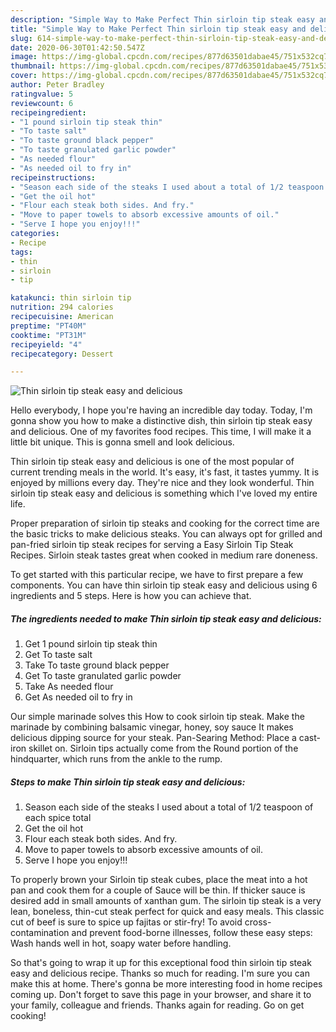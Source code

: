 ```yaml
---
description: "Simple Way to Make Perfect Thin sirloin tip steak easy and delicious"
title: "Simple Way to Make Perfect Thin sirloin tip steak easy and delicious"
slug: 614-simple-way-to-make-perfect-thin-sirloin-tip-steak-easy-and-delicious
date: 2020-06-30T01:42:50.547Z
image: https://img-global.cpcdn.com/recipes/877d63501dabae45/751x532cq70/thin-sirloin-tip-steak-easy-and-delicious-recipe-main-photo.jpg
thumbnail: https://img-global.cpcdn.com/recipes/877d63501dabae45/751x532cq70/thin-sirloin-tip-steak-easy-and-delicious-recipe-main-photo.jpg
cover: https://img-global.cpcdn.com/recipes/877d63501dabae45/751x532cq70/thin-sirloin-tip-steak-easy-and-delicious-recipe-main-photo.jpg
author: Peter Bradley
ratingvalue: 5
reviewcount: 6
recipeingredient:
- "1 pound sirloin tip steak thin"
- "To taste salt"
- "To taste ground black pepper"
- "To taste granulated garlic powder"
- "As needed flour"
- "As needed oil to fry in"
recipeinstructions:
- "Season each side of the steaks I used about a total of 1/2 teaspoon of each spice total"
- "Get the oil hot"
- "Flour each steak both sides. And fry."
- "Move to paper towels to absorb excessive amounts of oil."
- "Serve I hope you enjoy!!!"
categories:
- Recipe
tags:
- thin
- sirloin
- tip

katakunci: thin sirloin tip 
nutrition: 294 calories
recipecuisine: American
preptime: "PT40M"
cooktime: "PT31M"
recipeyield: "4"
recipecategory: Dessert

---
```



![Thin sirloin tip steak easy and delicious](https://img-global.cpcdn.com/recipes/877d63501dabae45/751x532cq70/thin-sirloin-tip-steak-easy-and-delicious-recipe-main-photo.jpg)

Hello everybody, I hope you're having an incredible day today. Today, I'm gonna show you how to make a distinctive dish, thin sirloin tip steak easy and delicious. One of my favorites food recipes. This time, I will make it a little bit unique. This is gonna smell and look delicious.

Thin sirloin tip steak easy and delicious is one of the most popular of current trending meals in the world. It's easy, it's fast, it tastes yummy. It is enjoyed by millions every day. They're nice and they look wonderful. Thin sirloin tip steak easy and delicious is something which I've loved my entire life.

Proper preparation of sirloin tip steaks and cooking for the correct time are the basic tricks to make delicious steaks. You can always opt for grilled and pan-fried sirloin tip steak recipes for serving a Easy Sirloin Tip Steak Recipes. Sirloin steak tastes great when cooked in medium rare doneness.


To get started with this particular recipe, we have to first prepare a few components. You can have thin sirloin tip steak easy and delicious using 6 ingredients and 5 steps. Here is how you can achieve that.

<!--inarticleads1-->

##### The ingredients needed to make Thin sirloin tip steak easy and delicious:

1. Get 1 pound sirloin tip steak thin
1. Get To taste salt
1. Take To taste ground black pepper
1. Get To taste granulated garlic powder
1. Take As needed flour
1. Get As needed oil to fry in


Our simple marinade solves this How to cook sirloin tip steak. Make the marinade by combining balsamic vinegar, honey, soy sauce It makes delicious dipping source for your steak. Pan-Searing Method: Place a cast-iron skillet on. Sirloin tips actually come from the Round portion of the hindquarter, which runs from the ankle to the rump. 

<!--inarticleads2-->

##### Steps to make Thin sirloin tip steak easy and delicious:

1. Season each side of the steaks I used about a total of 1/2 teaspoon of each spice total
1. Get the oil hot
1. Flour each steak both sides. And fry.
1. Move to paper towels to absorb excessive amounts of oil.
1. Serve I hope you enjoy!!!


To properly brown your Sirloin tip steak cubes, place the meat into a hot pan and cook them for a couple of Sauce will be thin. If thicker sauce is desired add in small amounts of xanthan gum. The sirloin tip steak is a very lean, boneless, thin-cut steak perfect for quick and easy meals. This classic cut of beef is sure to spice up fajitas or stir-fry! To avoid cross-contamination and prevent food-borne illnesses, follow these easy steps: Wash hands well in hot, soapy water before handling. 

So that's going to wrap it up for this exceptional food thin sirloin tip steak easy and delicious recipe. Thanks so much for reading. I'm sure you can make this at home. There's gonna be more interesting food in home recipes coming up. Don't forget to save this page in your browser, and share it to your family, colleague and friends. Thanks again for reading. Go on get cooking!
